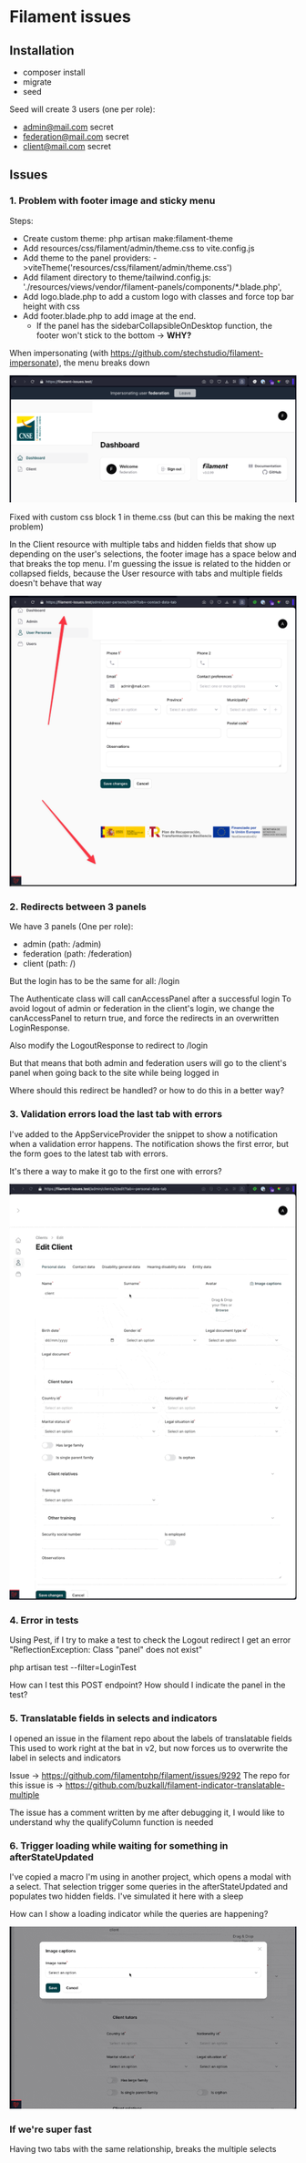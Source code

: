 # Filament issues

## Installation
* composer install
* migrate
* seed

Seed will create 3 users (one per role):
* admin@mail.com secret
* federation@mail.com secret
* client@mail.com secret

## Issues

### 1. Problem with footer image and sticky menu
Steps:

* Create custom theme: php artisan make:filament-theme
* Add resources/css/filament/admin/theme.css to vite.config.js
* Add theme to the panel providers: ->viteTheme('resources/css/filament/admin/theme.css')
* Add filament directory to theme/tailwind.config.js:
   './resources/views/vendor/filament-panels/components/*.blade.php',
* Add logo.blade.php to add a custom logo with classes and force top bar height with css
* Add footer.blade.php to add image at the end. 
  * If the panel has the sidebarCollapsibleOnDesktop function, the footer won't stick to the bottom -> **WHY?**

When impersonating (with https://github.com/stechstudio/filament-impersonate), the menu breaks down

![img.png](public/readme/1.png)

Fixed with custom css block 1 in theme.css (but can this be making the next problem)

In the Client resource with multiple tabs and hidden fields that show up depending on the user's selections,
the footer image has a space below and that breaks the top menu.
I'm guessing the issue is related to the hidden or collapsed fields, because the User resource with tabs and multiple fields doesn't behave that way 

![img.png](public/readme/2.png)

### 2. Redirects between 3 panels

We have 3 panels (One per role): 
* admin (path: /admin)
* federation (path: /federation) 
* client (path: /)

But the login has to be the same for all: /login

The Authenticate class will call canAccessPanel after a successful login
To avoid logout of admin or federation in the client's login,
we change the canAccessPanel to return true, and force the redirects in an overwritten LoginResponse.

Also modify the LogoutResponse to redirect to /login

But that means that both admin and federation users will go to the client's panel when going back to the site while being logged in

Where should this redirect be handled? or how to do this in a better way?

### 3. Validation errors load the last tab with errors
I've added to the AppServiceProvider the snippet to show a notification when a validation error happens.
The notification shows the first error, but the form goes to the latest tab with errors. 

It's there a way to make it go to the first one with errors?

![3](public/readme/4.gif)

### 4. Error in tests

Using Pest, if I try to make a test to check the Logout redirect I get an error 
"ReflectionException: Class "panel" does not exist"

php artisan test --filter=LoginTest

How can I test this POST endpoint?
How should I indicate the panel in the test?

### 5. Translatable fields in selects and indicators

I opened an issue in the filament repo about the labels of translatable fields
This used to work right at the bat in v2, but now forces us to overwrite the label in selects and indicators

Issue -> https://github.com/filamentphp/filament/issues/9292
The repo for this issue is -> https://github.com/buzkall/filament-indicator-translatable-multiple

The issue has a comment written by me after debugging it, I would like to understand why the qualifyColumn function is needed


### 6. Trigger loading while waiting for something in afterStateUpdated

I've copied a macro I'm using in another project, which opens a modal with a select. 
That selection trigger some queries in the afterStateUpdated and populates two hidden fields.
I've simulated it here with a sleep

How can I show a loading indicator while the queries are happening?

![4](public/readme/3.gif)



### If we're super fast
Having two tabs with the same relationship, breaks the multiple selects
